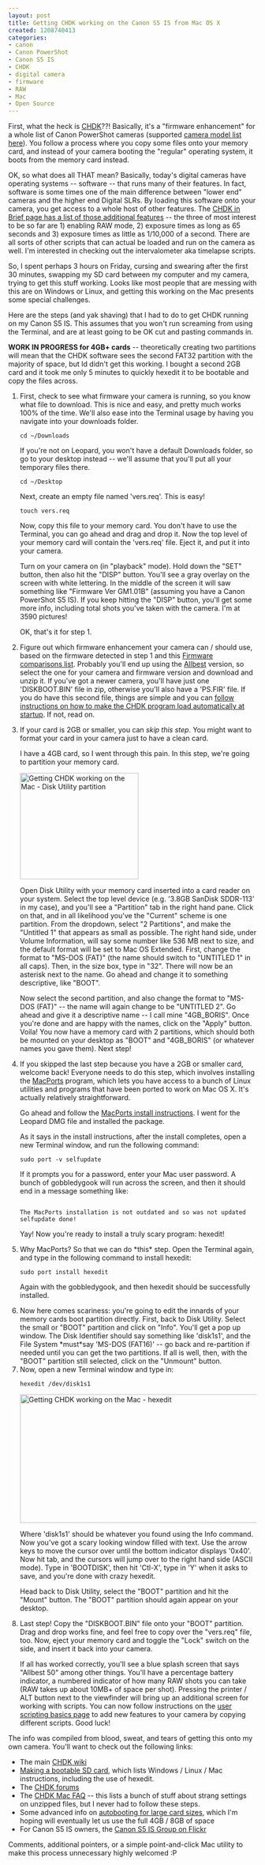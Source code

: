 ```yaml
--- 
layout: post
title: Getting CHDK working on the Canon S5 IS from Mac OS X
created: 1208740413
categories: 
- canon
- Canon PowerShot
- Canon S5 IS
- CHDK
- digital camera
- firmware
- RAW
- Mac
- Open Source
---
```

<p>First, what the heck is <a href="http://chdk.wikia.com/">CHDK</a>??! Basically, it's a "firmware enhancement" for a whole list of Canon PowerShot cameras (supported <a href="http://chdk.wikia.com/wiki/FAQ#Q._What_camera_models_are_supported_by_the_CHDK_program.3F">camera model list here</a>). You follow a process where you copy some files onto your memory card, and instead of your camera booting the "regular" operating system, it boots from the memory card instead.</p>

<p>OK, so what does all THAT mean? Basically, today's digital cameras have operating systems -- software -- that runs many of their features. In fact, software is some times one of the main difference between "lower end" cameras and the higher end Digital SLRs. By loading this software onto your camera, you get access to a whole host of other features. The <a href="http://chdk.wikia.com/wiki/CHDK_in_Brief#A_sampling_of_those_additional_features.2Ffunctionality.">CHDK in Brief page has a list of those additional features</a> -- the three of most interest to be so far are 1) enabling RAW mode, 2) exposure times as long as 65 seconds and 3)
exposure times as little as 1/10,000 of a second. There are all sorts of other scripts that can actual be loaded and run on the camera as well. I'm interested in checking out the intervalometer aka timelapse scripts.</p>

<p>So, I spent perhaps 3 hours on Friday, cursing and swearing after the first 30 minutes, swapping my SD card between my computer and my camera, trying to get this stuff working. Looks like most people that are messing with this are on Windows or Linux, and getting this working on the Mac presents some special challenges.</p>

<p>Here are the steps (and yak shaving) that I had to do to get CHDK running on my Canon S5 IS. This assumes that you won't run screaming from using the Terminal, and are at least going to be OK cut and pasting commands in.</p>
<!--break-->

<p><strong>WORK IN PROGRESS for 4GB+ cards</strong> -- theoretically creating two partitions will mean that the CHDK software sees the second FAT32 partition with the majority of space, but Id didn't get this working. I bought a second 2GB card and it took me only 5 minutes to quickly hexedit it to be bootable and copy the files across.</p>

<ol>
<li><p>First, check to see what firmware your camera is running, so you know what file to download. This is nice and easy, and pretty much works 100% of the time. We'll also ease into the Terminal usage by having you navigate into your downloads folder.</p>
<code>cd ~/Downloads</code>
<p>If you're not on Leopard, you won't have a default Downloads folder, so go to your desktop instead -- we'll assume that you'll put all your temporary files there.</p>
<code>cd ~/Desktop</code>
<p>Next, create an empty file named 'vers.req'. This is easy!</p>
<code>touch vers.req</code>
<p>Now, copy this file to your memory card. You don't have to use the Terminal, you can go ahead and drag and drop it. Now the top level of your memory card will contain the 'vers.req' file. Eject it, and put it into your camera.</p>
<p>Turn on your camera on (in "playback" mode). Hold down the "SET" button, then also hit the "DISP" button. You'll see a gray overlay on the screen with white lettering. In the middle of the screen it will saw something like "Firmware Ver GM1.01B" (assuming you have a Canon PowerShot S5 IS). If you keep hitting the "DISP" button, you'll get some more info, including total shots you've taken with the camera. I'm at 3590 pictures!</p>
<p>OK, that's it for step 1.</p>
</li>
<li><p>Figure out which firmware enhancement your camera can / should use, based on the firmware detected in step 1 and this <a href="http://chdk.wikia.com/wiki/Firmware_Comparisons">Firmware comparisons list</a>. Probably you'll end up using the <a href="http://malbe.nm.ru/chdk/">Allbest</a> version, so select the one for your camera and firmware version and download and unzip it. If you've got a newer camera, you'll have just one 'DISKBOOT.BIN' file in zip, otherwise you'll also have a 'PS.FIR' file. If you do have this second file, things are simple and you can <a href="http://chdk.wikia.com/wiki/FAQ#Q._How_can_I_make_the_CHDK_program_load_automatically_at_startup.3F">follow instructions on how to make the CHDK program load automatically at startup</a>. If not, read on.</p></li>
<li><p>If your card is 2GB or smaller, you can <em>skip this step</em>. You might want to format your card in your camera just to have a clean card.</p>
<p>I have a 4GB card, so I went through this pain. In this step, we're going to partition your memory card.</p>

<a href="http://www.flickr.com/photos/boris/2429798754/" title="Getting CHDK working on the Mac - Disk Utility partition by bmann, on Flickr"><img src="http://farm4.static.flickr.com/3280/2429798754_a1e6b5bc7e_m.jpg" width="240" height="215" alt="Getting CHDK working on the Mac - Disk Utility partition" /></a>

<p>Open Disk Utility with your memory card inserted into a card reader on your system. Select the top level device (e.g. '3.8GB SanDisk SDDR-113' in my case), and you'll see a "Partition" tab in the right hand pane. Click on that, and in all likelihood you've the "Current" scheme is one partition. From the dropdown, select "2 Partitions", and make the "Untitled 1" that appears as small as possible. The right hand side, under Volume Information, will say some number like 536 MB next to size, and the default format will be set to Mac OS Extended. First, change the format to "MS-DOS (FAT)" (the name should switch to "UNTITLED 1" in all caps). Then, in the size box, type in "32". There will now be an asterisk next to the name. Go ahead and change it to something descriptive, like "BOOT".</p>
<p>Now select the second partition, and also change the format to "MS-DOS (FAT)" -- the name will again change to be "UNTITLED 2". Go ahead and give it a descriptive name -- I call mine "4GB_BORIS". Once you're done and are happy with the names, click on the "Apply" button. Voila! You now have a memory card with 2 partitions, which should both be mounted on your desktop as "BOOT" and "4GB_BORIS" (or whatever names you gave them). Next step!</p>
</li>
<li><p>If you skipped the last step because you have a 2GB or smaller card, welcome back! Everyone needs to do this step, which involves installing the <a href="http://www.macports.org">MacPorts</a> program, which lets you have access to a bunch of Linux utilities and programs that have been ported to work on Mac OS X. It's actually relatively straightforward.</p>
<p>Go ahead and follow the <a href="http://www.macports.org/install.php">MacPorts install instructions</a>. I went for the Leopard DMG file and installed the package.</p>
<p>As it says in the install instructions, after the install completes, open a new Terminal window, and run the following command:</p>
<code>sudo port -v selfupdate</code>
<p>If it prompts you for a password, enter your Mac user password. A bunch of gobbledygook will run across the screen, and then it should end in a message something like:</p>
<code>
The MacPorts installation is not outdated and so was not updated
selfupdate done!</code>
<p>Yay! Now you're ready to install a truly scary program: hexedit!</p>
</li>
<li>Why MacPorts? So that we can do *this* step. Open the Terminal again, and type in the following command to install hexedit:</p>
<code>sudo port install hexedit</code>
<p>Again with the gobbledygook, and then hexedit should be successfully installed.</p>
</li>
<li>Now here comes scariness: you're going to edit the innards of your memory cards boot partition directly. First, back to Disk Utility. Select the small or "BOOT" partition and click on "Info". You'll get a pop up window. The Disk Identifier should say something like 'disk1s1', and the File System *must*say 'MS-DOS (FAT16)' -- go back and re-partition if needed until you can get the two partitions. If all is well, then, with the "BOOT" partition still selected, click on the "Unmount" button.</li>
<li>Now, open a new Terminal window and type in:</p>
<code>hexedit /dev/disk1s1</code>

<a href="http://www.flickr.com/photos/boris/2429798792/" title="Getting CHDK working on the Mac - hexedit by bmann, on Flickr"><img src="http://farm3.static.flickr.com/2155/2429798792_78d59e5a4e.jpg" width="500" height="260" alt="Getting CHDK working on the Mac - hexedit" /></a>

<p>Where 'disk1s1' should be whatever you found using the Info command. Now you've got a scary looking window filled with text. Use the arrow keys to move the cursor over until the bottom indicator displays '0x40'. Now hit tab, and the cursors will jump over to the right hand side (ASCII mode). Type in 'BOOTDISK', then hit 'Ctl-X', type in 'Y' when it asks to save, and you're done with crazy hexedit.</p>
<p>Head back to Disk Utility, select the "BOOT" partition and hit the "Mount" button. The "BOOT" partition should again appear on your desktop.</p>
</li>
<li><p>Last step! Copy the "DISKBOOT.BIN" file onto your "BOOT" partition. Drag and drop works fine, and feel free to copy over the "vers.req" file, too. Now, eject your memory card and toggle the "Lock" switch on the side, and insert it back into your camera.</p>
<p>If all has worked correctly, you'll see a blue splash screen that says "Allbest 50" among other things. You'll have a percentage battery indicator, a numbered indicator of how many RAW shots you can take (RAW takes up about 10MB+ of space per shot). Pressing the printer / ALT button next to the viewfinder will bring up an additional screen for working with scripts. You can now follow instructions on the <a href="http://chdk.wikia.com/wiki/UBASIC">user scripting basics page</a> to add new features to your camera by copying different scripts. Good luck!</p>
</li>
</ol>

<p>The info was compiled from blood, sweat, and tears of getting this onto my own camera. You'll want to check out the following links:</p>
<ul>
<li>The main <a href="http://chdk.wikia.com">CHDK wiki</a></li>
<li><a href="http://chdk.wikia.com/wiki/Bootable_SD_card">Making a bootable SD card</a>, which lists Windows / Linux / Mac instructions, including the use of hexedit.</li>
<li>The <a href="http://chdk.setepontos.com/">CHDK forums</a></li>
<li>The <a href="http://chdk.wikia.com/wiki/FAQ/Mac">CHDK Mac FAQ</a> -- this lists a bunch of stuff about strang settings on unzipped files, but I never had to follow these steps.</li>
<li>Some advanced info on <a href="http://chdk.setepontos.com/index.php/topic,255.0/topicseen.html">autobooting for large card sizes</a>, which I'm hoping will eventually let us use the full 4GB / 8GB of space</li>
<li>For Canon S5 IS owners, the <a href="http://www.flickr.com/groups/canonpowershots5is/">Canon S5 IS Group on Flickr</a></li>
</ul>

<p>Comments, additional pointers, or a simple point-and-click Mac utility to make this process unnecessary highly welcomed :P</p>
